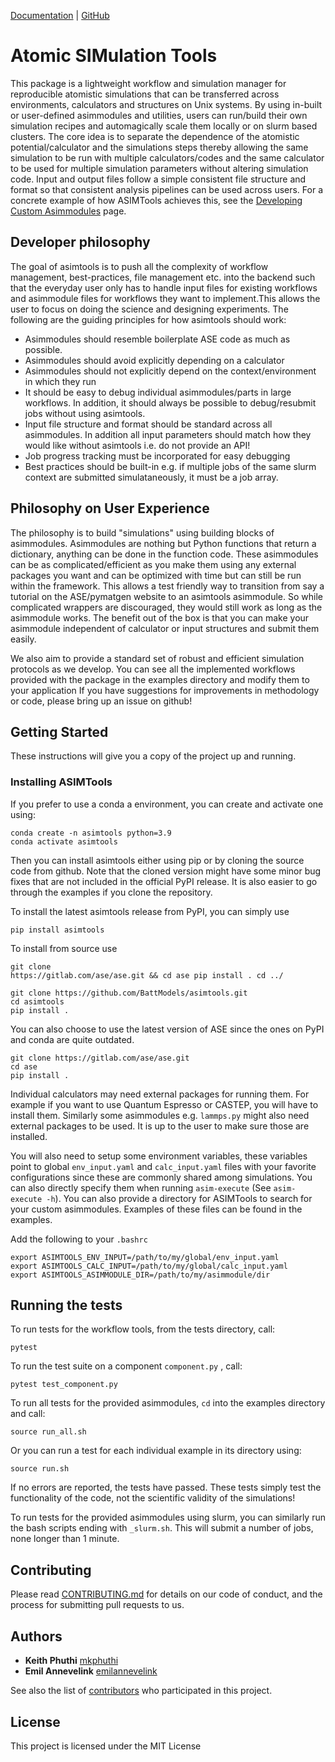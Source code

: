<!-- <img src="../figures/logo.png" alt="drawing" width="150"/> -->
<!-- [![code coverage](https://img.shields.io/codecov/c/gh/materialsproject/jobflow/main)](https://codecov.io/gh/materialsproject/jobflow/) -->
<!-- [![pypi version](https://img.shields.io/pypi/v/jobflow?color=blue)](https://pypi.org/project/jobflow/) -->
<!-- ![supported python versions](https://img.shields.io/pypi/pyversions/jobflow) -->
<!-- [![DOI](https://joss.theoj.org/papers/10.21105/joss.05995/status.svg)](https://doi.org/10.21105/joss.05995) -->

[Documentation](https://battmodels.github.io/asimtools/) | [GitHub](https://github.com/BattModels/asimtools)

# Atomic SIMulation Tools

This package is a lightweight workflow and simulation manager for reproducible
atomistic simulations that can be transferred across environments, calculators
and structures on Unix systems. By using in-built or user-defined asimmodules
and utilities, users can run/build their own simulation recipes and
automagically scale them locally or on slurm based clusters. The core idea is
to separate the dependence of the atomistic potential/calculator and the
simulations steps thereby allowing the same simulation to be run with multiple
calculators/codes and the same calculator to be used for multiple simulation
parameters without altering simulation code. Input and output files follow a
simple consistent file structure and format so that consistent analysis
pipelines can be used across users. For a concrete example of how ASIMTools
achieves this, see the [Developing Custom Asimmodules](https://eeg.engin.umich.edu/asimtools/asimplify.html) page.

## Developer philosophy
The goal of asimtools is to push all the complexity of workflow management,
best-practices, file management etc. into the backend such that the everyday
user only has to handle input files for existing workflows and asimmodule files
for workflows they want to implement.This allows the user to focus on doing the
science and designing experiments. The following are the guiding principles for
how asimtools should work:

- Asimmodules should resemble boilerplate ASE code as much as possible.
- Asimmodules should avoid explicitly depending on a calculator
- Asimmodules should not explicitly depend on the context/environment in which 
  they run
- It should be easy to debug individual asimmodules/parts in large workflows.
  In addition, it should always be possible to debug/resubmit jobs without
  using asimtools.
- Input file structure and format should be standard across all asimmodules. In
  addition all input parameters should match how they would like without
  asimtools i.e. do not provide an API!
- Job progress tracking must be incorporated for easy debugging
- Best practices should be built-in e.g. if multiple jobs of the same slurm
  context are submitted simulataneously, it must be a job array.

## Philosophy on User Experience
The philosophy is to build "simulations" using building blocks of asimmodules.
Asimmodules are nothing but Python functions that return a dictionary, anything
can be done in the function code. These asimmodules can be as
complicated/efficient as you make them using any external packages you want and
can be optimized with time but can still be run within the framework. This
allows a test friendly way to transition from say a tutorial on the
ASE/pymatgen website to an asimtools asimmodule. So while complicated wrappers
are discouraged, they would still work as long as the asimmodule works. The
benefit out of the box is that you can make your asimmodule independent of
calculator or input structures and submit them easily.

We also aim to provide a standard set of robust and efficient simulation
protocols as we develop. You can see all the implemented workflows provided
with the package in the examples directory and modify them to your application
If you have suggestions for improvements in methodology or code, please bring
up an issue on github!

## Getting Started

These instructions will give you a copy of the project up and running.

### Installing ASIMTools

If you prefer to use a conda a environment, you can create and activate one
using: 
```
conda create -n asimtools python=3.9
conda activate asimtools
```

Then you can install asimtools either using pip or by cloning the source code
from github. Note that the cloned version might have some minor bug fixes that
are not included in the official PyPI release. It is also easier to go through
the examples if you clone the repository.

To install the latest asimtools release from PyPI, you can simply use

```
pip install asimtools
```

To install from source use

```
git clone
https://gitlab.com/ase/ase.git && cd ase pip install . cd ../

git clone https://github.com/BattModels/asimtools.git
cd asimtools
pip install .
```

You can also choose to use the latest version of ASE since the ones on PyPI and
conda are quite outdated.

```
git clone https://gitlab.com/ase/ase.git
cd ase
pip install .
```

Individual calculators may need external packages for running them. For example
if you want to use Quantum Espresso or CASTEP, you will have to install them.
Similarly some asimmodules e.g. `lammps.py` might also need external packages
to be used. It is up to the user to make sure those are installed.

You will also need to setup some environment variables, these variables point
to global `env_input.yaml` and `calc_input.yaml` files with your favorite
configurations since these are commonly shared among simulations. You can also
directly specify them when running `asim-execute` (See `asim-execute -h`). You
can also provide a directory for ASIMTools to search for your custom
asimmodules. Examples of these files can be found in the examples.

Add the following to your `.bashrc`
```
export ASIMTOOLS_ENV_INPUT=/path/to/my/global/env_input.yaml
export ASIMTOOLS_CALC_INPUT=/path/to/my/global/calc_input.yaml
export ASIMTOOLS_ASIMMODULE_DIR=/path/to/my/asimmodule/dir
```

## Running the tests

To run tests for the workflow tools, from the tests directory, call:

    pytest

To run the test suite on a component `component.py` , call:

    pytest test_component.py

To run all tests for the provided asimmodules, `cd` into the examples directory
and call:

    source run_all.sh

Or you can run a test for each individual example in its directory using:

    source run.sh

If no errors are reported, the tests have passed. These tests simply test the
functionality of the code, not the scientific validity of the simulations!

To run tests for the provided asimmodules using slurm, you can similarly run
the bash scripts ending with `_slurm.sh`. This will submit a number of jobs,
none longer than 1 minute.
    
## Contributing

Please read [CONTRIBUTING.md](CONTRIBUTING.md) for details on our code
of conduct, and the process for submitting pull requests to us.

## Authors

  - **Keith Phuthi**
    [mkphuthi](https://github.com/mkphuthi)
  - **Emil Annevelink**
    [emilannevelink](https://github.com/emilannevelink)

See also the list of
[contributors](https://github.com/BattModels/asimtools.git/contributors)
who participated in this project.

## License

This project is licensed under the MIT License

<!-- ## Acknowledgments

  - Hat tip to anyone whose code is used -->
